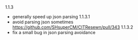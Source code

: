 1.1.3
 - generally speed up json parsing
1.1.3.1
 - avoid parsing json sometimes https://github.com/SHsuperCM/CITResewn/pull/343
1.1.3.2
 - fix a small bug in json parsing avoidance
